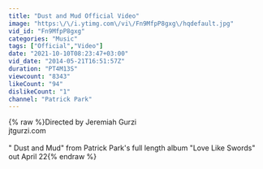 ```yaml
---
title: "Dust and Mud Official Video"
image: "https:\/\/i.ytimg.com\/vi\/Fn9MfpP8gxg\/hqdefault.jpg"
vid_id: "Fn9MfpP8gxg"
categories: "Music"
tags: ["Official","Video"]
date: "2021-10-10T08:23:47+03:00"
vid_date: "2014-05-21T16:51:57Z"
duration: "PT4M13S"
viewcount: "8343"
likeCount: "94"
dislikeCount: "1"
channel: "Patrick Park"
---
```

{% raw %}Directed by Jeremiah Gurzi<br />jtgurzi.com<br /><br />&quot; Dust and Mud&quot; from Patrick Park's  full length album &quot;Love Like Swords&quot; out April 22{% endraw %}
